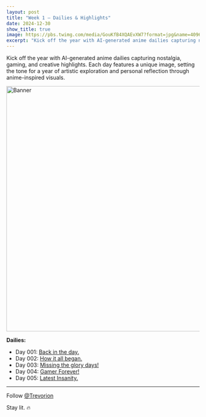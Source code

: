 ```yaml
---
layout: post
title: "Week 1 – Dailies & Highlights"
date: 2024-12-30
show_title: true
image: https://pbs.twimg.com/media/GouKfB4XQAEvXW7?format=jpg&name=4096x4096
excerpt: "Kick off the year with AI-generated anime dailies capturing nostalgia, gaming, and creative highlights. Each day features a unique image, setting the tone for a year of artistic exploration and personal reflection through anime-inspired visuals."
---
```


Kick off the year with AI-generated anime dailies capturing nostalgia, gaming, and creative highlights. Each day features a unique image, setting the tone for a year of artistic exploration and personal reflection through anime-inspired visuals.

<img src="https://pbs.twimg.com/media/GouKfB4XQAEvXW7?format=jpg&name=4096x4096" alt="Banner" style="width: 640px; height: auto;" />

**Dailies:**
- Day 001: [Back in the day.](https://x.com/Trevorion/status/1877328414471803378)
- Day 002: [How it all began.](https://x.com/Trevorion/status/1877336582279086349)
- Day 003: [Missing the glory days!](https://x.com/Trevorion/status/1877339113621160253)
- Day 004: [Gamer Forever!](https://x.com/Trevorion/status/1877343613480239318)
- Day 005: [Latest Insanity.](https://x.com/Trevorion/status/1877580723428716725)

---

Follow [@Trevorion](https://x.com/Trevorion)

Stay lit. 🔥
